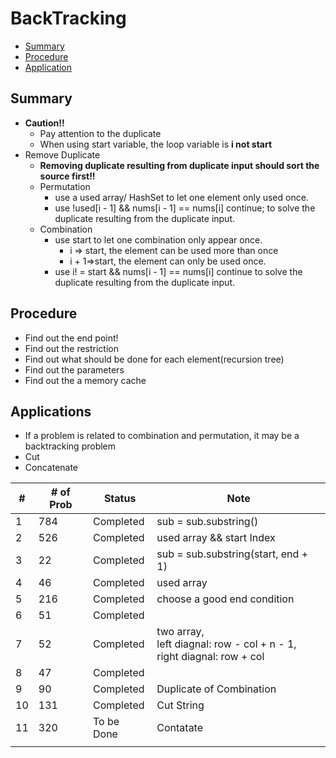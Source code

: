 # BackTracking
- [Summary](#summary)
- [Procedure](#procedure)
- [Application](#application)

## <h2 id = "summary">Summary</h2>
- **Caution!!**
  - Pay attention to the duplicate
  - When using start variable, the loop variable is **i not start**
- Remove Duplicate
  - **Removing duplicate resulting from duplicate input should sort the source first!!**
  - Permutation
    - use a used array/ HashSet to let one element only used once.
    - use !used[i - 1] && nums[i - 1] == nums[i] continue; to solve the duplicate resulting from the duplicate input.
  - Combination
    - use start to let one combination only appear once.
      - i => start, the element can be used more than once
      - i + 1=>start, the element can only be used once.
    - use i! = start && nums[i - 1] == nums[i] continue to solve the duplicate resulting from the duplicate input.


## <h2 id = "procedure">Procedure</h2>
- Find out the end point!
- Find out the restriction
- Find out what should be done for each element(recursion tree)
- Find out the parameters
- Find out the a memory cache

## <h2 id = "applications">Applications</h2>
- If a problem is related to combination and permutation, it may be a backtracking problem
- Cut
- Concatenate


| #   | # of Prob | Status     | Note                                                                        |
| --- | --------- | ---------- | --------------------------------------------------------------------------- |
| 1   | 784       | Completed  | sub = sub.substring()                                                       |
| 2   | 526       | Completed  | used array && start Index                                                   |
| 3   | 22        | Completed  | sub = sub.substring(start, end + 1)                                         |
| 4   | 46        | Completed  | used array                                                                  |
| 5   | 216       | Completed  | choose a good end condition                                                 |
| 6   | 51        | Completed  |                                                                             |
| 7   | 52        | Completed  | two array,<br> left diagnal: row - col + n - 1,<br>right diagnal: row + col |
| 8   | 47        | Completed  |                                                                             |
| 9   | 90        | Completed  | Duplicate of Combination                                                    |
| 10  | 131       | Completed  | Cut String                                                                  |
| 11  | 320       | To be Done | Contatate                                                                            |
|     |           |            |                                                                             |
